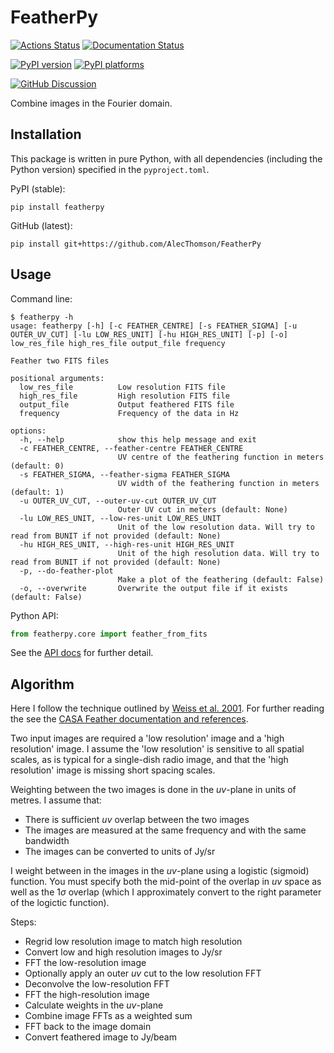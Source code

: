 # FeatherPy

[![Actions Status][actions-badge]][actions-link]
[![Documentation Status][rtd-badge]][rtd-link]

[![PyPI version][pypi-version]][pypi-link]
[![PyPI platforms][pypi-platforms]][pypi-link]

[![GitHub Discussion][github-discussions-badge]][github-discussions-link]

<!-- SPHINX-START -->

<!-- prettier-ignore-start -->
[actions-badge]:            https://github.com/AlecThomson/FeatherPy/workflows/CI/badge.svg
[actions-link]:             https://github.com/AlecThomson/FeatherPy/actions
[github-discussions-badge]: https://img.shields.io/static/v1?label=Discussions&message=Ask&color=blue&logo=github
[github-discussions-link]:  https://github.com/AlecThomson/FeatherPy/discussions
[pypi-link]:                https://pypi.org/project/FeatherPy/
[pypi-platforms]:           https://img.shields.io/pypi/pyversions/FeatherPy
[pypi-version]:             https://img.shields.io/pypi/v/FeatherPy
[rtd-badge]:                https://readthedocs.org/projects/featherpy/badge/?version=latest
[rtd-link]:                 https://featherpy.readthedocs.io/en/latest/?badge=latest

<!-- prettier-ignore-end -->

Combine images in the Fourier domain.

## Installation

This package is written in pure Python, with all dependencies (including the
Python version) specified in the `pyproject.toml`.

PyPI (stable):

```
pip install featherpy
```

GitHub (latest):

```
pip install git+https://github.com/AlecThomson/FeatherPy
```

## Usage

Command line:

```
$ featherpy -h
usage: featherpy [-h] [-c FEATHER_CENTRE] [-s FEATHER_SIGMA] [-u OUTER_UV_CUT] [-lu LOW_RES_UNIT] [-hu HIGH_RES_UNIT] [-p] [-o] low_res_file high_res_file output_file frequency

Feather two FITS files

positional arguments:
  low_res_file          Low resolution FITS file
  high_res_file         High resolution FITS file
  output_file           Output feathered FITS file
  frequency             Frequency of the data in Hz

options:
  -h, --help            show this help message and exit
  -c FEATHER_CENTRE, --feather-centre FEATHER_CENTRE
                        UV centre of the feathering function in meters (default: 0)
  -s FEATHER_SIGMA, --feather-sigma FEATHER_SIGMA
                        UV width of the feathering function in meters (default: 1)
  -u OUTER_UV_CUT, --outer-uv-cut OUTER_UV_CUT
                        Outer UV cut in meters (default: None)
  -lu LOW_RES_UNIT, --low-res-unit LOW_RES_UNIT
                        Unit of the low resolution data. Will try to read from BUNIT if not provided (default: None)
  -hu HIGH_RES_UNIT, --high-res-unit HIGH_RES_UNIT
                        Unit of the high resolution data. Will try to read from BUNIT if not provided (default: None)
  -p, --do-feather-plot
                        Make a plot of the feathering (default: False)
  -o, --overwrite       Overwrite the output file if it exists (default: False)
```

Python API:

```python
from featherpy.core import feather_from_fits
```

See the [API docs][rtd-link] for further detail.

## Algorithm

Here I follow the technique outlined by
[Weiss et al. 2001](https://ui.adsabs.harvard.edu/abs/2001A%26A...365..571W/abstract).
For further reading the see the
[CASA Feather documentation and references](https://casadocs.readthedocs.io/en/stable/notebooks/image_combination.html#Feather-&-CASAfeather).

Two input images are required a 'low resolution' image and a 'high resolution'
image. I assume the 'low resolution' is sensitive to all spatial scales, as is
typical for a single-dish radio image, and that the 'high resolution' image is
missing short spacing scales.

Weighting between the two images is done in the $uv$-plane in units of metres. I
assume that:

- There is sufficient $uv$ overlap between the two images
- The images are measured at the same frequency and with the same bandwidth
- The images can be converted to units of Jy/sr

I weight between in the images in the $uv$-plane using a logistic (sigmoid)
function. You must specify both the mid-point of the overlap in $uv$ space as
well as the 1$\sigma$ overlap (which I approximately convert to the right
parameter of the logictic function).

Steps:

- Regrid low resolution image to match high resolution
- Convert low and high resolution images to Jy/sr
- FFT the low-resolution image
- Optionally apply an outer $uv$ cut to the low resolution FFT
- Deconvolve the low-resolution FFT
- FFT the high-resolution image
- Calculate weights in the $uv$-plane
- Combine image FFTs as a weighted sum
- FFT back to the image domain
- Convert feathered image to Jy/beam
